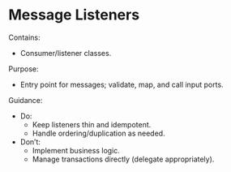 # Message Listeners

Contains:

- Consumer/listener classes.

Purpose:

- Entry point for messages; validate, map, and call input ports.

Guidance:

- Do:
    - Keep listeners thin and idempotent.
    - Handle ordering/duplication as needed.
- Don’t:
    - Implement business logic.
    - Manage transactions directly (delegate appropriately).
